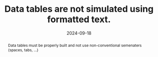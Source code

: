 ---
Rubrique: Structure and Code
title: Data tables are not simulated using formatted text.
abstract: Data tables must be properly built and not use non-conventional semenaters (spaces, tabs, ...)
categories:
  - Structure and Code
agrege: O4240-E079
opquast: 4 240
indiceebook: "79"
description: GEOM_NUMBER_079
before: "078"
weight: "079"
after: "080"
actif: "1"
layout: rules
date: 2024-09-18
tags:
  - display
  - Accessibility
  - Readability
objectif:
  - Allow users to access tables that can be exploited by technical help.
  - Improve accessibility of content to readers with disabilities.
  - Improve content support by search engines and indexing tools
Meo:
  - Systematically use the table element and associated elements (tr, td, th, caption... depending on the nature of the table) to mark the data tables.
Controle:
  - Check the epub HTML page source code
epubcheck: null
ace: null
humancheck: true
ReadiumGoToolkit: null
Source:
  - Opquast
Referentiel:
  - "[Web Content Accessibility Guidelines (WCAG) 1.3.1 Info and Relationships Level A](https://www.w3.org/TR/WCAG22/#info-and-relationships)"
steps:
  - Development
  - Crafting
---